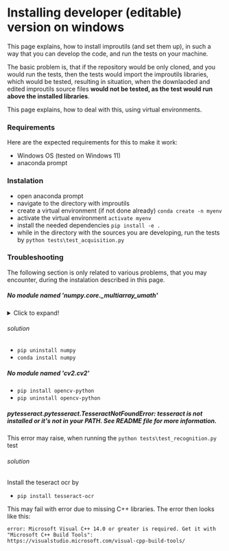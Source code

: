 # Installing developer (editable) version on windows
This page explains, how to install improutils (and set them up),
in such a way that you can develop the code, and run the tests on your machine.

The basic problem is, that if the repository would be only cloned,
and you would run the tests, then the tests would import the improutils libraries,
which would be tested, resulting in situation, when the downlaoded and edited improutils source files **would not be tested, as the test would run above the installed libraries**.

This page explains, how to deal with this, using virtual environments.

### Requirements
Here are the expected requirements for this to make it work:
 - Windows OS (tested on Windows 11)
 - anaconda prompt

### Instalation
 - open anaconda prompt
 - navigate to the directory with improutils
 - create a virtual environment (if not done already) `conda create -n myenv`
 - activate the virtual environment `activate myenv`
 - install the needed dependencies `pip install -e .`
 - while in the directory with the sources you are developing, run the tests by `python tests\test_acquisition.py`

### Troubleshooting
The following section is only related to various problems, that you may encounter,
during the instalation described in this page.

##### No module named 'numpy.core._multiarray_umath'
<details>
  Here is an example of the original error:
  <summary>Click to expand!</summary>

```
(myenv) C:\Users\XXX\Desktop\git\improutils_package>python tests\test_acquisition.py
Traceback (most recent call last):
  File "C:\Program Files (x86)\Spyder\Python\Lib\site-packages\numpy\core\__init__.py", line 22, in <module>
    from . import multiarray
  File "C:\Program Files (x86)\Spyder\Python\Lib\site-packages\numpy\core\multiarray.py", line 12, in <module>
    from . import overrides
  File "C:\Program Files (x86)\Spyder\Python\Lib\site-packages\numpy\core\overrides.py", line 7, in <module>
    from numpy.core._multiarray_umath import (
ModuleNotFoundError: No module named 'numpy.core._multiarray_umath'

During handling of the above exception, another exception occurred:

Traceback (most recent call last):
  File "C:\Users\XXX\Desktop\git\improutils_package\tests\test_acquisition.py", line 2, in <module>
    from improutils.visualisation import *
  File "C:\Users\XXX\Desktop\git\improutils_package\improutils\__init__.py", line 1, in <module>
    from .other import *
  File "C:\Users\XXX\Desktop\git\improutils_package\improutils\other.py", line 1, in <module>
    import numpy as np
  File "C:\Program Files (x86)\Spyder\Python\Lib\site-packages\numpy\__init__.py", line 150, in <module>
    from . import core
  File "C:\Program Files (x86)\Spyder\Python\Lib\site-packages\numpy\core\__init__.py", line 48, in <module>
    raise ImportError(msg)
ImportError:

IMPORTANT: PLEASE READ THIS FOR ADVICE ON HOW TO SOLVE THIS ISSUE!

Importing the numpy C-extensions failed. This error can happen for
many reasons, often due to issues with your setup or how NumPy was
installed.

We have compiled some common reasons and troubleshooting tips at:

    https://numpy.org/devdocs/user/troubleshooting-importerror.html

Please note and check the following:

  * The Python version is: Python3.9 from "C:\ProgramFiles\Anaconda3\envs\myenv\python.exe"
  * The NumPy version is: "1.21.2"

and make sure that they are the versions you expect.
Please carefully study the documentation linked above for further help.

Original error was: No module named 'numpy.core._multiarray_umath'
```

</details>


###### solution
 - `pip uninstall numpy`
 - `conda install numpy`

##### No module named 'cv2.cv2'
 - `pip install opencv-python`
 - `pip uninstall opencv-python`


##### pytesseract.pytesseract.TesseractNotFoundError: tesseract is not installed or it's not in your PATH. See README file for more information.
This error may raise, when running the `python tests\test_recognition.py` test

###### solution
Install the teseract ocr by
 - `pip install tesseract-ocr`

This may fail with error due to missing C++ libraries.
The error then looks like this:
```
error: Microsoft Visual C++ 14.0 or greater is required. Get it with "Microsoft C++ Build Tools": https://visualstudio.microsoft.com/visual-cpp-build-tools/
```
